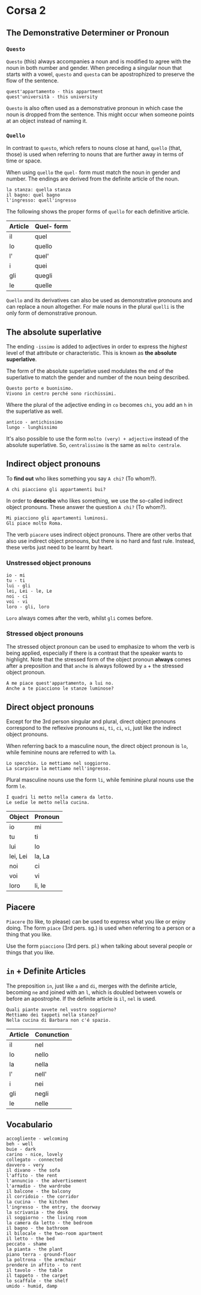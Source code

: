 # Corsa 2
## The Demonstrative Determiner or Pronoun
### `Questo`
`Questo` (this) always accompanies a noun and is modified to agree with the noun in both number and gender. When preceding a singular noun that starts with a vowel, `questo` and `questa` can be apostrophized to preserve the flow of the sentence.

```
quest'appartamento - this appartment
quest'università - this university
```

`Questo` is also often used as a demonstrative pronoun in which case the noun is dropped from the sentence. This might occur when someone points at an object instead of naming it.

### `Quello`
In contrast to `questo`, which refers to nouns close at hand, `quello` (that, those) is used when referring to nouns that are further away in terms of time or space.

When using `quello` the `quel-` form must match the noun in gender and number. The endings are derived from the definite article of the noun.

```
la stanza: quella stanza
il bagno: quel bagno
l'ingresso: quell'ingresso
```

The following shows the proper forms of `quello` for each definitive article.

| Article  | Quel- form  |
|----------|-------------|
| il       | quel        |
| lo       | quello      |
| l'       | quel'       |
| i        | quei        |
| gli      | quegli      |
| le       | quelle      |

`Quello` and its derivatives can also be used as demonstrative pronouns and can replace a noun altogether. For male nouns in the plural `quelli` is the only form of demonstrative pronoun.

## The absolute superlative
The ending `-issimo` is added to adjectives in order to express the *highest* level of that attribute or characteristic. This is known as **the absolute superlative**.

The form of the absolute superlative used modulates the end of the superlative to match the gender and number of the noun being described.

```
Questo porto e buonisimo.
Vivono in centro perché sono ricchissimi.
```

Where the plural of the adjective ending in `co` becomes `chi`, you add an `h` in the superlative as well.

```
antico - antichissimo
lungo - lunghissimo
```

It's also possible to use the form `molto (very) + adjective` instead of the absolute superlative. So, `centralissimo` is the same as `molto centrale`.

## Indirect object pronouns
To **find out** who likes something you say `A chi?` (To whom?).

```
A chi piacciono gli appartamenti bui?
```

In order to **describe** who likes something, we use the so-called indirect object pronouns. These answer the question `A chi?` (To whom?).

```
Mi piacciono gli apartamenti luminosi.
Gli piace molto Roma.
```

The verb `piacere` uses indirect object pronouns. There are other verbs that also use indirect object pronouns, but there is no hard and fast rule. Instead, these verbs just need to be learnt by heart.

### Unstressed object pronouns
```
io - mi
tu - ti
lui - gli
lei, Lei - le, Le
noi - ci
voi - vi
loro - gli, loro
```

`Loro` always comes after the verb, whilst `gli` comes before.

### Stressed object pronouns
The stressed object pronoun can be used to emphasize to whom the verb is being applied, especially if there is a contrast that the speaker wants to highlight. Note that the stressed form of the object pronoun **always** comes after a preposition and that `anche` is always followed by `a` + the stressed object pronoun.

```
A me piace quest'appartamento, a lui no.
Anche a te piacciono le stanze luminose?
```

## Direct object pronouns
Except for the 3rd person singular and plural, direct object pronouns correspond to the reflexive pronouns `mi`, `ti`, `ci`, `vi`, just like the indirect object pronouns.

When referring back to a masculine noun, the direct object pronoun is `lo`, while feminine nouns are referred to with `la`.

```
Lo specchio. Lo mettiamo nel soggiorno.
La scarpiera la mettiamo nell'ingresso.
```

Plural masculine nouns use the form `li`, while feminine plural nouns use the form `le`.

```
I quadri li metto nella camera da letto.
Le sedie le metto nella cucina.
```

| Object    | Pronoun   |
|-----------|-----------|
| io        | mi        |
| tu        | ti        |
| lui       | lo        |
| lei, Lei  | la, La    |
| noi       | ci        |
| voi       | vi        |
| loro      | li, le    |

## Piacere

`Piacere` (to like, to please) can be used to express what you like or enjoy doing. The form `piace` (3rd pers. sg.) is used when referring to a person or a thing that you like.

Use the form `piacciono` (3rd pers. pl.) when talking about several people or things that you like.

## `in` + Definite Articles
The preposition `in`, just like `a` and `di`, merges with the definite article, becoming `ne` and joined with an `l`, which is doubled between vowels or before an apostrophe. If the definite article is `il`, `nel` is used.

```
Quali piante avvete nel vostro soggiorno?
Mettiamo dei tappeti nella stanze?
Nella cucina di Barbara non c'é spazio.
```

| Article       | Conunction        |
|---------------|-------------------|
| il            | nel               |
| lo            | nello             |
| la            | nella             |
| l'            | nell'             |
| i             | nei               |
| gli           | negli             |
| le            | nelle             |



## Vocabulario
```
accogliente - welcoming
beh - well
buie - dark
carino - nice, lovely
collegato - connected
davvero - very
il divano - the sofa
l'affito - the rent
l'annuncio - the advertisement
l'armadio - the wardrobe
il balcone - the balcony
il corridoio - the corridor
la cucina - the kitchen
l'ingresso - the entry, the doorway
la scrivania - the desk
il soggiorno - the living room
la camera da letto - the bedroom
il bagno - the bathroom
il bilocale - the two-room apartment
il letto - the bed
peccato - shame
la pianta - the plant
piano terra - ground-floor
la poltrona - the armchair
prendere in affito - to rent
il tavolo - the table
il tappeto - the carpet
lo scaffale - the shelf
umido - humid, damp
```
